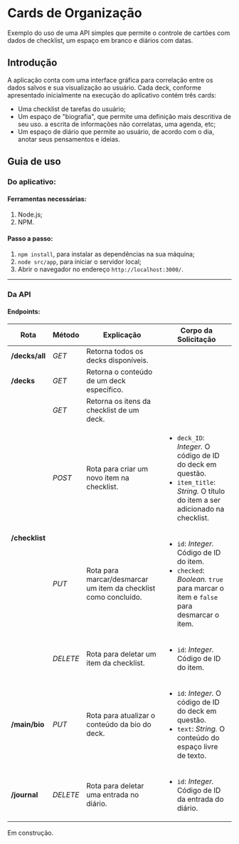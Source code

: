 # Cards de Organização
Exemplo do uso de uma API simples que permite o controle de cartões com dados de checklist, um espaço em branco e diários com datas.
<br>

## Introdução
A aplicação conta com uma interface gráfica para correlação entre os dados salvos e sua visualização ao usuário.
Cada deck, conforme apresentado inicialmente na execução do aplicativo contém três cards:
- Uma checklist de tarefas do usuário;
- Um espaço de "biografia", que permite uma definição mais descritiva de seu uso. a escrita de informações não correlatas, uma agenda, etc;
- Um espaço de diário que permite ao usuário, de acordo com o dia, anotar seus pensamentos e ideias.

## Guia de uso
### Do aplicativo:
#### Ferramentas necessárias:
1. Node.js;
2. NPM.

#### Passo a passo:
1. `npm install`, para instalar as dependências na sua máquina;
2. `node src/app`, para iniciar o servidor local;
3. Abrir o navegador no endereço `http://localhost:3000/`.
---
### Da API
#### Endpoints:
<table>
    <thead>
        <tr>
            <th>Rota</th>
            <th>Método</th>
            <th>Explicação</th>
            <th>Corpo da Solicitação</th>
        </tr>
    </thead>
    <tbody>
        <tr>
            <td><strong>/decks/all</strong></td>
            <td><em>GET</em></td>
            <td>Retorna todos os decks disponíveis.</td>
            <td></td>
        </tr>
        <tr>
            <td><strong>/decks</strong></td>
            <td><em>GET</em></td>
            <td>Retorna o conteúdo de um deck específico.</td>
            <td></td>
        </tr>
        <tr>
            <td rowspan="4"><strong>/checklist</strong></td>
            <td><em>GET</em></td>
            <td>Retorna os itens da checklist de um deck.</td>
            <td></td>
        </tr>
        <tr>
            <td><em>POST</em></td>
            <td>Rota para criar um novo item na checklist.</td>
            <td>
                <ul>
                    <li><code>deck_ID</code>: <i>Integer.</i> O código de ID do deck em questão.</li>
                    <li><code>item_title</code>: <i>String.</i> O título do item a ser adicionado na checklist.</li>
                </ul>
            </td>
        </tr>
        <tr>
            <td><em>PUT</em></td>
            <td>Rota para marcar/desmarcar um item da checklist como concluído.</td>
            <td>
                <ul>
                    <li><code>id</code>: <i>Integer.</i> Código de ID do item.</li>
                    <li><code>checked</code>: <i>Boolean.</i> <code>true</code> para marcar o item e <code>false</code> para desmarcar o item.</li>
                </ul>
            </td>
        </tr>
        <tr>
            <td><em>DELETE</em></td>
            <td>Rota para deletar um item da checklist.</td>
            <td>
                <ul>
                    <li><code>id</code>: <i>Integer.</i> Código de ID do item.</li>
                </ul>
            </td>
        </tr>
        <tr>
            <td><strong>/main/bio</strong></td>
            <td><em>PUT</em></td>
            <td>Rota para atualizar o conteúdo da bio do deck.</td>
            <td>
                <ul>
                    <li><code>id</code>: <i>Integer.</i> O código de ID do deck em questão.</li>
                    <li><code>text</code>: <i>String.</i> O conteúdo do espaço livre de texto.</li>
                </ul>
            </td>
        </tr>
        <tr>
            <td><strong>/journal</strong></td>
            <td><em>DELETE</em></td>
            <td>Rota para deletar uma entrada no diário.</td>
            <td>
                <ul>
                    <li><code>id</code>: <i>Integer.</i> Código de ID da entrada do diário.</li>
                </ul>
            </td>
        </tr>
    </tbody>
</table>


Em construção.